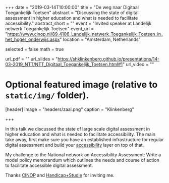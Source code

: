 +++
date = "2019-03-14T10:00:00"
title = "De weg naar Digitaal Toegankelijk Toetsen"
abstract = "Discussing the state of digital assessment in higher education and what is needed to facilitate accessibility."
abstract_short = ""
event = "Invited speaker at Landelijk netwerk Toegankelijk Toetsen"
event_url = "https://www.cinop.nl/89_4106_Landelijk_netwerk_Toegankelijk_Toetsen_in_het_hoger_onderwijs.aspx"
location = "Amsterdam, Netherlands"

selected = false
math = true

url_pdf = ""
url_slides = "https://shklinkenberg.github.io/presentations/14-03-2019_NTT/NTT_Digitaal_Toegankelijk_Toetsen.html#1"
url_video = ""

# Optional featured image (relative to `static/img/` folder).
[header]
image = "headers/zaal.png"
caption = "Klinkenberg"

+++

In this talk we discussed the state of large scale digital assessment in higher education and what is needed to facilitate accessibility. The main take away, first make sure you have an established infrastructure for regular digital assessment and build your [accessibility](https://en.wikipedia.org/wiki/Accessibility) layer on top of that.

My challenge to the National network on Accessibility Assessment: Write a model policy memorandum which outlines the needs and course of action to facilitate accessible digital assessment.

Thanks [CINOP](https://www.cinop.nl/home.aspx) and [Handicap+Studie](https://www.handicap-studie.nl/home.aspx) for inviting me.